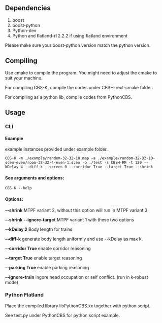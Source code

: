 ## Dependencies
1. boost
2. boost-python
3. Python-dev
4. Python and flatland-rl 2.2.2 if using flatland environment

Please make sure your boost-python version match the python version.

## Compiling
Use cmake to compile the program. You might need to adjust the cmake to suit your machine.

For compiling CBS-K, compile the codes under CBSH-rect-cmake folder.

For compiling as a python lib, compile codes from PythonCBS.

## Usage
### CLI

#### Example
example instances provided under example folder.
```
CBS-K -m ./example/random-32-32-10.map -a ./example/random-32-32-10-scen-even/room-32-32-4-even-1.scen -o ./test -s CBSH-RM -t 120 --kDelay 4 --diff-k --screen 0 --corridor True --target True --shrink
```

#### See arguments and options:
```
CBS-K --help
```

#### Options:
**--shrink**    MTPF variant 2, without this option will run in MTPF variant 3

**--shrink --ignore-target**    MTPF variant 1 with these two options

**--kDelay 2**      Body length for trains

**--diff-k**   generate body length uniformly and use --kDelay as max k.

**--corridor True**     enable corridor reasoning

**--target True**   enable target reasoning

**--parking True**  enable parking reasoning

**--ignore-train**  ingore head occupation or self conflict. (run in k-robust mode)

### Python Flatland
Place the compiled library libPythonCBS.xx together with python script.

See test.py under PythonCBS for python script example.
